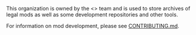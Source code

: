 This organization is owned by the <> team and is used to store archives of legal mods as well as some development repositories and other tools.

For information on mod development, please see [CONTRIBUTING.md](profile/CONTRIBUTING.md).
